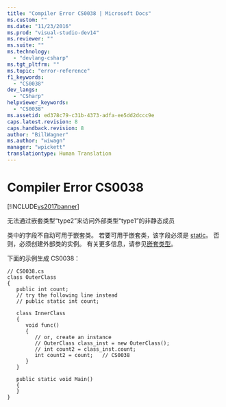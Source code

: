 ```yaml
---
title: "Compiler Error CS0038 | Microsoft Docs"
ms.custom: ""
ms.date: "11/23/2016"
ms.prod: "visual-studio-dev14"
ms.reviewer: ""
ms.suite: ""
ms.technology: 
  - "devlang-csharp"
ms.tgt_pltfrm: ""
ms.topic: "error-reference"
f1_keywords: 
  - "CS0038"
dev_langs: 
  - "CSharp"
helpviewer_keywords: 
  - "CS0038"
ms.assetid: ed378c79-c31b-4373-adfa-ee5dd2dccc9e
caps.latest.revision: 8
caps.handback.revision: 8
author: "BillWagner"
ms.author: "wiwagn"
manager: "wpickett"
translationtype: Human Translation
---
```

# Compiler Error CS0038
[!INCLUDE[vs2017banner](../../../csharp/includes/vs2017banner.md)]

无法通过嵌套类型“type2”来访问外部类型“type1”的非静态成员  
  
 类中的字段不自动可用于嵌套类。  若要可用于嵌套类，该字段必须是 [static](../../../csharp/language-reference/keywords/static.md)。  否则，必须创建外部类的实例。  有关更多信息，请参见[嵌套类型](../../../csharp/programming-guide/classes-and-structs/nested-types.md)。  
  
 下面的示例生成 CS0038：  
  
```  
// CS0038.cs  
class OuterClass  
{  
   public int count;  
   // try the following line instead  
   // public static int count;  
  
   class InnerClass  
   {  
      void func()  
      {  
         // or, create an instance  
         // OuterClass class_inst = new OuterClass();  
         // int count2 = class_inst.count;  
         int count2 = count;   // CS0038  
      }  
   }  
  
   public static void Main()  
   {  
   }  
}  
```